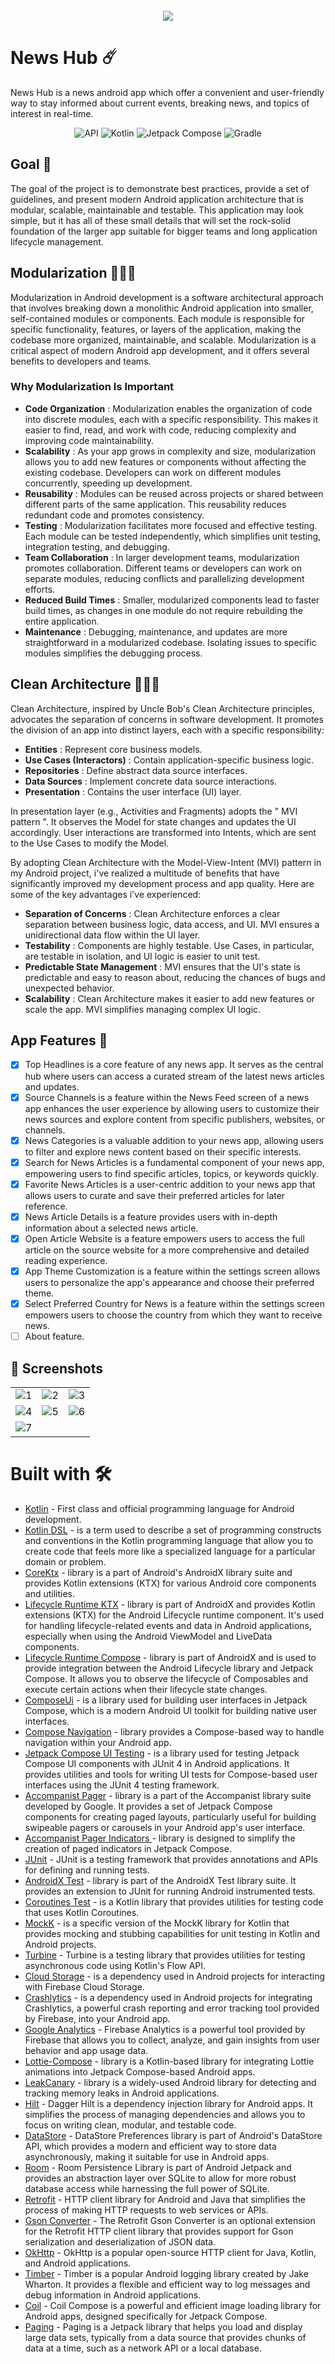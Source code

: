 <div align="center">
</br>
<img src="https://firebasestorage.googleapis.com/v0/b/parent-splash-screen.appspot.com/o/news-hub-logo.png?alt=media&token=0ed29f71-495a-40ab-9c9c-2d3a71a4fe24"/>
</div>

# News Hub ☄️
News Hub is a news android app which offer a convenient and user-friendly way to stay informed about current events, breaking news, and topics of interest in real-time. 
</br>
<p align="center">
<img alt="API" src="https://img.shields.io/badge/Api%2021+-50f270?logo=android&logoColor=black&style=for-the-badge"/></a>
<img alt="Kotlin" src="https://img.shields.io/badge/Kotlin-a503fc?logo=kotlin&logoColor=white&style=for-the-badge"/></a>
<img alt="Jetpack Compose" src="https://img.shields.io/static/v1?style=for-the-badge&message=Jetpack+Compose&color=4285F4&logo=Jetpack+Compose&logoColor=FFFFFF&label="/></a> 
<img alt="Gradle" src="https://img.shields.io/badge/gradle-7.4.2-blue.svg?style=for-the-badge"/></a>
</p>


## Goal 👀
The goal of the project is to demonstrate best practices, provide a set of guidelines, and present modern Android application architecture that is modular, scalable, maintainable and testable. This application may look simple, but it has all of these small details that will set the rock-solid foundation of the larger app suitable for bigger teams and long application lifecycle management.
</br>
## Modularization 👨🏽‍💻
Modularization in Android development is a software architectural approach that involves breaking down a monolithic Android application into smaller, self-contained modules or components. Each module is responsible for specific functionality, features, or layers of the application, making the codebase more organized, maintainable, and scalable. Modularization is a critical aspect of modern Android app development, and it offers several benefits to developers and teams.
### Why Modularization Is Important
- __Code Organization__ : Modularization enables the organization of code into discrete modules, each with a specific responsibility. This makes it easier to find, read, and work with code, reducing complexity and improving code maintainability.
- __Scalability__ : As your app grows in complexity and size, modularization allows you to add new features or components without affecting the existing codebase. Developers can work on different modules concurrently, speeding up development.
- __Reusability__ : Modules can be reused across projects or shared between different parts of the same application. This reusability reduces redundant code and promotes consistency.
- __Testing__ : Modularization facilitates more focused and effective testing. Each module can be tested independently, which simplifies unit testing, integration testing, and debugging.
- __Team Collaboration__ : In larger development teams, modularization promotes collaboration. Different teams or developers can work on separate modules, reducing conflicts and parallelizing development efforts.
- __Reduced Build Times__ : Smaller, modularized components lead to faster build times, as changes in one module do not require rebuilding the entire application.
- __Maintenance__ : Debugging, maintenance, and updates are more straightforward in a modularized codebase. Isolating issues to specific modules simplifies the debugging process.

## Clean Architecture 👨🏽‍💻
Clean Architecture, inspired by Uncle Bob's Clean Architecture principles, advocates the separation of concerns in software development. It promotes the division of an app into distinct layers, each with a specific responsibility:
- __Entities__ : Represent core business models.
- __Use Cases (Interactors)__ : Contain application-specific business logic.
- __Repositories__ : Define abstract data source interfaces.
- __Data Sources__ : Implement concrete data source interactions.
- __Presentation__ : Contains the user interface (UI) layer.

In presentation layer (e.g., Activities and Fragments) adopts the " MVI pattern ". It observes the Model for state changes and updates the UI accordingly. User interactions are transformed into Intents, which are sent to the Use Cases to modify the Model.

By adopting Clean Architecture with the Model-View-Intent (MVI) pattern in my Android project, i've realized a multitude of benefits that have significantly improved my development process and app quality. Here are some of the key advantages i've experienced:

- __Separation of Concerns__ : Clean Architecture enforces a clear separation between business logic, data access, and UI. MVI ensures a unidirectional data flow within the UI layer.
- __Testability__ : Components are highly testable. Use Cases, in particular, are testable in isolation, and UI logic is easier to unit test.
- __Predictable State Management__ : MVI ensures that the UI's state is predictable and easy to reason about, reducing the chances of bugs and unexpected behavior.
- __Scalability__ : Clean Architecture makes it easier to add new features or scale the app. MVI simplifies managing complex UI logic.

## App Features 🎯

- [x] Top Headlines is a core feature of any news app. It serves as the central hub where users can access a curated stream of the latest news articles and updates.
- [x] Source Channels is a feature within the News Feed screen of a news app enhances the user experience by allowing users to customize their news sources and explore content from specific publishers, websites, or channels.
- [x] News Categories is a valuable addition to your news app, allowing users to filter and explore news content based on their specific interests.
- [x] Search for News Articles is a fundamental component of your news app, empowering users to find specific articles, topics, or keywords quickly.
- [x] Favorite News Articles is a user-centric addition to your news app that allows users to curate and save their preferred articles for later reference.
- [x] News Article Details is a feature provides users with in-depth information about a selected news article.
- [x] Open Article Website is a feature empowers users to access the full article on the source website for a more comprehensive and detailed reading experience.
- [x] App Theme Customization is a feature within the settings screen allows users to personalize the app's appearance and choose their preferred theme.
- [x] Select Preferred Country for News is a feature within the settings screen empowers users to choose the country from which they want to receive news.
- [ ] About feature.

## 📸 Screenshots 

|   |   |   |
|---|---|---|
| ![1](https://firebasestorage.googleapis.com/v0/b/newshub-bd2eb.appspot.com/o/screenshots%2FsplashScreen.png?alt=media&token=97aac7be-31d7-4dd0-bec7-c6d34719fda5) | ![2](https://firebasestorage.googleapis.com/v0/b/newshub-bd2eb.appspot.com/o/screenshots%2FfeedScreen.png?alt=media&token=9eed5de5-42ee-45b2-8564-e5bd48a5eeb5) | ![3](https://firebasestorage.googleapis.com/v0/b/newshub-bd2eb.appspot.com/o/screenshots%2FsourceContentScreen.png?alt=media&token=f092cefd-9c29-4a3e-a747-e1289dcca513) |
| ![4](https://firebasestorage.googleapis.com/v0/b/newshub-bd2eb.appspot.com/o/screenshots%2FdetailsScreen.png?alt=media&token=59ad5d44-6701-4d04-bfac-387767a54e82) | ![5](https://firebasestorage.googleapis.com/v0/b/newshub-bd2eb.appspot.com/o/screenshots%2FsearchScreen.png?alt=media&token=24bfb589-7979-4644-befe-d0a4e485ddb2) | ![6](https://firebasestorage.googleapis.com/v0/b/newshub-bd2eb.appspot.com/o/screenshots%2FsettingScreen.png?alt=media&token=3dbd67d0-d5ea-4518-9b2c-6f1854130511) |
| ![7](https://firebasestorage.googleapis.com/v0/b/newshub-bd2eb.appspot.com/o/screenshots%2FfavoriteScreen.png?alt=media&token=fe616266-bef6-4fdb-bc80-6b6b77cc1025) |


# Built with 🛠

- [Kotlin](https://kotlinlang.org/) - First class and official programming language for Android development.
- [Kotlin DSL](https://github.com/gradle/kotlin-dsl-samples) - is a term used to describe a set of programming constructs and conventions in the Kotlin programming language that allow you to create code that feels more like a specialized language for a particular domain or problem.
- [CoreKtx](https://developer.android.com/kotlin/ktx.html) - library is a part of Android's AndroidX library suite and provides Kotlin extensions (KTX) for various Android core components and utilities.
- [Lifecycle Runtime KTX](https://kotlinlang.org/](https://developer.android.com/reference/kotlin/androidx/lifecycle/package-summary)https://developer.android.com/reference/kotlin/androidx/lifecycle/package-summary) -  library is part of AndroidX and provides Kotlin extensions (KTX) for the Android Lifecycle runtime component. It's used for handling lifecycle-related events and data in Android applications, especially when using the Android ViewModel and LiveData components.
- [Lifecycle Runtime Compose](https://developer.android.com/reference/kotlin/androidx/lifecycle/compose/package-summary) - library is part of AndroidX and is used to provide integration between the Android Lifecycle library and Jetpack Compose. It allows you to observe the lifecycle of Composables and execute certain actions when their lifecycle state changes.
- [ComposeUi](https://developer.android.com/jetpack/compose) - is a library used for building user interfaces in Jetpack Compose, which is a modern Android UI toolkit for building native user interfaces.
- [Compose Navigation](https://developer.android.com/jetpack/compose/navigation) - library provides a Compose-based way to handle navigation within your Android app. 
- [Jetpack Compose UI Testing](https://developer.android.com/jetpack/compose/testing) - is a library used for testing Jetpack Compose UI components with JUnit 4 in Android applications. It provides utilities and tools for writing UI tests for Compose-based user interfaces using the JUnit 4 testing framework.
- [Accompanist Pager](https://google.github.io/accompanist/pager/) - library is a part of the Accompanist library suite developed by Google. It provides a set of Jetpack Compose components for creating paged layouts, particularly useful for building swipeable pagers or carousels in your Android app's user interface.
- [Accompanist Pager Indicators ](https://google.github.io/accompanist/pager/) - library is designed to simplify the creation of paged indicators in Jetpack Compose. 
- [JUnit](https://junit.org/junit4/) - JUnit is a testing framework that provides annotations and APIs for defining and running tests.
- [AndroidX Test](https://developer.android.com/training/testing/instrumented-tests/androidx-test-libraries/test-setup) - library is part of the AndroidX Test library suite. It provides an extension to JUnit for running Android instrumented tests.
- [Coroutines Test](https://mvnrepository.com/artifact/org.jetbrains.kotlinx/kotlinx-coroutines-test) - is a Kotlin library that provides utilities for testing code that uses Kotlin Coroutines.
- [MockK](https://mvnrepository.com/artifact/io.mockk/mockk) - is a specific version of the MockK library for Kotlin that provides mocking and stubbing capabilities for unit testing in Kotlin and Android projects.
- [Turbine](https://github.com/cashapp/turbine) - Turbine is a testing library that provides utilities for testing asynchronous code using Kotlin's Flow API.
- [Cloud Storage](https://firebase.google.com/docs/storage) - is a dependency used in Android projects for interacting with Firebase Cloud Storage. 
- [Crashlytics](https://firebase.google.com/docs/crashlytics) - is a dependency used in Android projects for integrating Crashlytics, a powerful crash reporting and error tracking tool provided by Firebase, into your Android app.
- [Google Analytics](https://firebase.google.com/docs/analytics) - Firebase Analytics is a powerful tool provided by Firebase that allows you to collect, analyze, and gain insights from user behavior and app usage data. 
- [Lottie-Compose](https://github.com/airbnb/lottie-android/tree/master/lottie-compose) - library is a Kotlin-based library for integrating Lottie animations into Jetpack Compose-based Android apps.
- [LeakCanary](https://square.github.io/leakcanary/) - library is a widely-used Android library for detecting and tracking memory leaks in Android applications.
- [Hilt](https://developer.android.com/training/dependency-injection/hilt-android) - Dagger Hilt is a dependency injection library for Android apps. It simplifies the process of managing dependencies and allows you to focus on writing clean, modular, and testable code.
- [DataStore](https://developer.android.com/topic/libraries/architecture/datastore) - DataStore Preferences library is part of Android's DataStore API, which provides a modern and efficient way to store data asynchronously, making it suitable for use in Android apps. 
- [Room](https://developer.android.com/training/data-storage/room) - Room Persistence Library is part of Android Jetpack and provides an abstraction layer over SQLite to allow for more robust database access while harnessing the full power of SQLite.
- [Retrofit](https://square.github.io/retrofit/) - HTTP client library for Android and Java that simplifies the process of making HTTP requests to web services or APIs.
- [Gson Converter](https://github.com/square/retrofit/tree/master/retrofit-converters/gson) - The Retrofit Gson Converter is an optional extension for the Retrofit HTTP client library that provides support for Gson serialization and deserialization of JSON data. 
- [OkHttp](https://square.github.io/okhttp/) - OkHttp is a popular open-source HTTP client for Java, Kotlin, and Android applications.
- [Timber](https://github.com/JakeWharton/timber) - Timber is a popular Android logging library created by Jake Wharton. It provides a flexible and efficient way to log messages and debug information in Android applications. 
- [Coil](https://coil-kt.github.io/coil/compose/) - Coil Compose is a powerful and efficient image loading library for Android apps, designed specifically for Jetpack Compose.
- [Paging](https://developer.android.com/topic/libraries/architecture/paging/v3-overview) - Paging is a Jetpack library that helps you load and display large data sets, typically from a data source that provides chunks of data at a time, such as a network API or a local database. 

